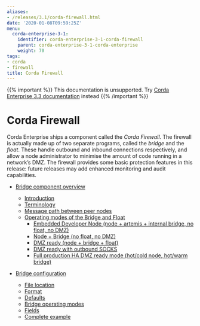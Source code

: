 ```yaml
---
aliases:
- /releases/3.1/corda-firewall.html
date: '2020-01-08T09:59:25Z'
menu:
  corda-enterprise-3-1:
    identifier: corda-enterprise-3-1-corda-firewall
    parent: corda-enterprise-3-1-corda-enterprise
    weight: 70
tags:
- corda
- firewall
title: Corda Firewall
---
```

{{% important %}}
This documentation is unsupported.
Try [Corda Enterprise 3.3 documentation](/docs/corda-enterprise/3.3/_index.md) instead
{{% /important %}}


# Corda Firewall

Corda Enterprise ships a component called the *Corda Firewall*. The firewall is actually made up of two separate programs,
called the *bridge* and the *float*. These handle outbound and inbound connections respectively, and allow a node
administrator to minimise the amount of code running in a network’s DMZ. The firewall provides some basic protection
features in this release: future releases may add enhanced monitoring and audit capabilities.



* [Bridge component overview](corda-bridge-component.md)
    * [Introduction](corda-bridge-component.md#introduction)
    * [Terminology](corda-bridge-component.md#terminology)
    * [Message path between peer nodes](corda-bridge-component.md#message-path-between-peer-nodes)
    * [Operating modes of the Bridge and Float](corda-bridge-component.md#operating-modes-of-the-bridge-and-float)
        * [Embedded Developer Node (node + artemis + internal bridge, no float, no DMZ)](corda-bridge-component.md#embedded-developer-node-node-artemis-internal-bridge-no-float-no-dmz)
        * [Node + Bridge (no float, no DMZ)](corda-bridge-component.md#node-bridge-no-float-no-dmz)
        * [DMZ ready (node + bridge + float)](corda-bridge-component.md#dmz-ready-node-bridge-float)
        * [DMZ ready with outbound SOCKS](corda-bridge-component.md#dmz-ready-with-outbound-socks)
        * [Full production HA DMZ ready mode (hot/cold node, hot/warm bridge)](corda-bridge-component.md#full-production-ha-dmz-ready-mode-hot-cold-node-hot-warm-bridge)




* [Bridge configuration](bridge-configuration-file.md)
    * [File location](bridge-configuration-file.md#file-location)
    * [Format](bridge-configuration-file.md#format)
    * [Defaults](bridge-configuration-file.md#defaults)
    * [Bridge operating modes](bridge-configuration-file.md#bridge-operating-modes)
    * [Fields](bridge-configuration-file.md#fields)
    * [Complete example](bridge-configuration-file.md#complete-example)





